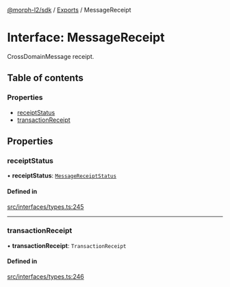 [@morph-l2/sdk](../intro.md) / [Exports](../modules) / MessageReceipt

# Interface: MessageReceipt

CrossDomainMessage receipt.

## Table of contents

### Properties

- [receiptStatus](MessageReceipt#receiptstatus)
- [transactionReceipt](MessageReceipt#transactionreceipt)

## Properties

### receiptStatus

• **receiptStatus**: [`MessageReceiptStatus`](../enums/MessageReceiptStatus)

#### Defined in

[src/interfaces/types.ts:245](https://github.com/morph-l2/sdk/tree/97c4394/src/interfaces/types.ts#L245)

___

### transactionReceipt

• **transactionReceipt**: `TransactionReceipt`

#### Defined in

[src/interfaces/types.ts:246](https://github.com/morph-l2/sdk/tree/97c4394/src/interfaces/types.ts#L246)

